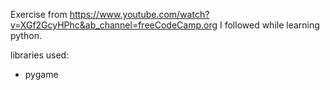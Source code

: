 Exercise from https://www.youtube.com/watch?v=XGf2GcyHPhc&ab_channel=freeCodeCamp.org I followed while learning python.

libraries used: 
  - pygame
